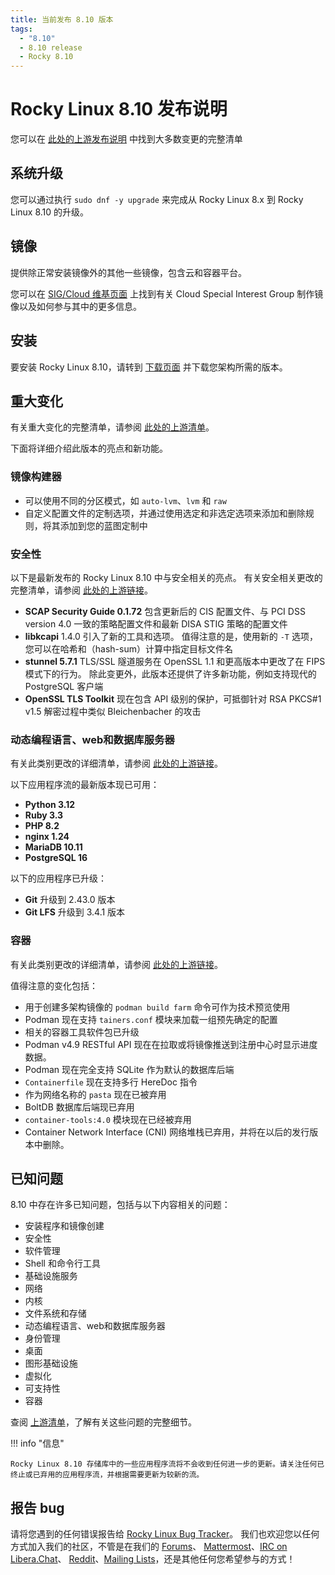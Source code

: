 ```yaml
---
title: 当前发布 8.10 版本
tags:
  - "8.10"
  - 8.10 release
  - Rocky 8.10
---
```


# Rocky Linux 8.10 发布说明

您可以在 [此处的上游发布说明](https://access.redhat.com/documentation/en-us/red_hat_enterprise_linux/8/html/8.10_release_notes/index) 中找到大多数变更的完整清单

## 系统升级

您可以通过执行 `sudo dnf -y upgrade` 来完成从 Rocky Linux 8.x 到 Rocky Linux 8.10 的升级。

## 镜像

提供除正常安装镜像外的其他一些镜像，包含云和容器平台。

您可以在 [SIG/Cloud 维基页面](https://sig-cloud.rocky.page/) 上找到有关 Cloud Special Interest Group 制作镜像以及如何参与其中的更多信息。

## 安装

要安装 Rocky Linux 8.10，请转到 [下载页面](https://rockylinux.org/download/) 并下载您架构所需的版本。

## 重大变化

有关重大变化的完整清单，请参阅 [此处的上游清单](https://access.redhat.com/documentation/en-us/red_hat_enterprise_linux/8/html/8.10_release_notes/overview#overview-major-changes)。

下面将详细介绍此版本的亮点和新功能。

### 镜像构建器

- 可以使用不同的分区模式，如 `auto-lvm`、`lvm` 和 `raw`
- 自定义配置文件的定制选项，并通过使用选定和非选定选项来添加和删除规则，将其添加到您的蓝图定制中

### 安全性

以下是最新发布的 Rocky Linux 8.10 中与安全相关的亮点。 有关安全相关更改的完整清单，请参阅 [此处的上游链接](https://access.redhat.com/documentation/en-us/red_hat_enterprise_linux/8/html/8.10_release_notes/new-features#new-features-security)。

- **SCAP Security Guide 0.1.72** 包含更新后的 CIS 配置文件、与 PCI DSS version 4.0 一致的策略配置文件和最新 DISA STIG 策略的配置文件
- **libkcapi** 1.4.0 引入了新的工具和选项。 值得注意的是，使用新的 `-T` 选项，您可以在哈希和（hash-sum）计算中指定目标文件名
- **stunnel 5.7.1** TLS/SSL 隧道服务在 OpenSSL 1.1 和更高版本中更改了在 FIPS 模式下的行为。 除此变更外，此版本还提供了许多新功能，例如支持现代的 PostgreSQL 客户端
- **OpenSSL TLS Toolkit** 现在包含 API 级别的保护，可抵御针对 RSA PKCS#1 v1.5 解密过程中类似 Bleichenbacher 的攻击

### 动态编程语言、web和数据库服务器

有关此类别更改的详细清单，请参阅 [此处的上游链接](https://access.redhat.com/documentation/en-us/red_hat_enterprise_linux/8/html/8.10_release_notes/new-features#new-features-dynamic-programming-languages-web-and-database-servers)。

以下应用程序流的最新版本现已可用：

- **Python 3.12**
- **Ruby 3.3**
- **PHP 8.2**
- **nginx 1.24**
- **MariaDB 10.11**
- **PostgreSQL 16**

以下的应用程序已升级：

- **Git** 升级到 2.43.0 版本
- **Git LFS** 升级到 3.4.1 版本

### 容器

有关此类别更改的详细清单，请参阅 [此处的上游链接](https://access.redhat.com/documentation/en-us/red_hat_enterprise_linux/8/html/8.10_release_notes/new-features#new-features-containers)。

值得注意的变化包括：

- 用于创建多架构镜像的 `podman build farm` 命令可作为技术预览使用
- Podman 现在支持 `tainers.conf` 模块来加载一组预先确定的配置
- 相关的容器工具软件包已升级
- Podman v4.9 RESTful API 现在在拉取或将镜像推送到注册中心时显示进度数据。
- Podman 现在完全支持 SQLite 作为默认的数据库后端
- `Containerfile` 现在支持多行 HereDoc 指令
- 作为网络名称的 `pasta` 现在已被弃用
- BoltDB 数据库后端现已弃用
- `container-tools:4.0` 模块现在已经被弃用
- Container Network Interface (CNI) 网络堆栈已弃用，并将在以后的发行版本中删除。

## 已知问题

8.10 中存在许多已知问题，包括与以下内容相关的问题：

- 安装程序和镜像创建
- 安全性
- 软件管理
- Shell 和命令行工具
- 基础设施服务
- 网络
- 内核
- 文件系统和存储
- 动态编程语言、web和数据库服务器
- 身份管理
- 桌面
- 图形基础设施
- 虚拟化
- 可支持性
- 容器

查阅 [上游清单](https://access.redhat.com/documentation/en-us/red_hat_enterprise_linux/8/html/8.10_release_notes/known-issues)，了解有关这些问题的完整细节。

!!! info "信息"

```
Rocky Linux 8.10 存储库中的一些应用程序流将不会收到任何进一步的更新。请关注任何已终止或已弃用的应用程序流，并根据需要更新为较新的流。
```

## 报告 bug

请将您遇到的任何错误报告给 [Rocky Linux Bug Tracker](https://bugs.rockylinux.org/)。 我们也欢迎您以任何方式加入我们的社区，不管是在我们的 [Forums](https://forums.rockylinux.org)、 [Mattermost](https://chat.rockylinux.org)、[IRC on Libera.Chat](irc://irc.liberachat/rockylinux)、 [Reddit](https://reddit.com/r/rockylinux)、[Mailing Lists](https://lists.resf.org)，还是其他任何您希望参与的方式！
